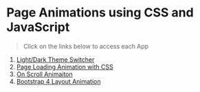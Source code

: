 # Page Animations using CSS and JavaScript

> Click on the links below to access each App


1. [Light/Dark Theme Switcher](https://aman-maharshi.github.io/animations-css-js/dark-mode-toggle/)
1. [Page Loading Animation with CSS](https://aman-maharshi.github.io/animations-css-js/page-loading-animation-css)
1. [On Scroll Animaiton](https://aman-maharshi.github.io/animations-css-js/on-scroll-animation)
1. [Bootstrap 4 Layout Animation](https://aman-maharshi.github.io/animations-css-js/bootstrap4-layout-animation)


